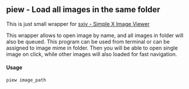 ## piew - Load all images in the same folder
This is just small wrapper for [sxiv - Simple X Image Viewer](https://github.com/muennich/sxiv)

This wrapper allows to open image by name, and all images in folder will also be queued. This program can be used from terminal or can be assigned to image mime in folder. Then you will be able to open single image on click, while other images will also loaded for fast navigation.

#### Usage

	piew image_path
